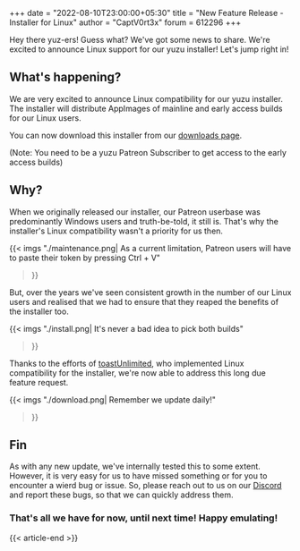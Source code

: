 +++
date = "2022-08-10T23:00:00+05:30"
title = "New Feature Release - Installer for Linux"
author = "CaptV0rt3x"
forum = 612296
+++

Hey there yuz-ers!
Guess what? We've got some news to share.
We're excited to announce Linux support for our yuzu installer!
Let's jump right in!

<!--more-->

## What's happening?

We are very excited to announce Linux compatibility for our yuzu installer.
The installer will distribute AppImages of mainline and early access builds for our Linux users.

You can now download this installer from our [downloads page](https://yuzu-emu.org/downloads/).

(Note: You need to be a yuzu Patreon Subscriber to get access to the early access builds)

## Why?

When we originally released our installer, our Patreon userbase was predominantly Windows users and truth-be-told, it still is.
That's why the installer's Linux compatibility wasn't a priority for us then.

{{< imgs
	"./maintenance.png| As a current limitation, Patreon users will have to paste their token by pressing Ctrl + V"
  >}}

But, over the years we've seen consistent growth in the number of our Linux users 
and realised that we had to ensure that they reaped the benefits of the installer too.

{{< imgs
	"./install.png| It's never a bad idea to pick both builds"
  >}}

Thanks to the efforts of [toastUnlimited](https://github.com/lat9nq), who implemented Linux compatibility for the installer,
we're now able to address this long due feature request.

{{< imgs
	"./download.png| Remember we update daily!"
  >}}

## Fin

As with any new update, we've internally tested this to some extent. 
However, it is very easy for us to have missed something or for you to encounter a wierd bug or issue.
So, please reach out to us on our [Discord](https://discord.gg/u77vRWY) and report these bugs, so that we can quickly address them.

### That's all we have for now, until next time! Happy emulating!

{{< article-end >}}
